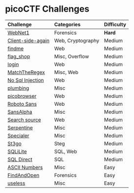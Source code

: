 # picoCTF Challenges

| Challenge | Categories | Difficulty |
| :----| :-------- | :--------|
| [WebNet1](./WebNet1/WebNet1-solution.md) | Forensics | **Hard** |
| [Client-side-again](./Client-side-again/Client-side-again-Solution.md) | Web, Cryptography | Medium |
| [findme](./findme/findme-Solution.md) | Web | Medium |
| [flag_shop](./flag_shop/flag_shop_solution.md) | Misc, Overflow | Medium |
| [login](./login/login-Solution.md) | Web | Medium |
| [MatchTheRegex](./MatchTheRegex/MathTheRegex-Solution.md) | Misc, Web |  Medium |
| [No Sql Injection](./No-Sql-Injection/No-Sql-Injection-Solution.md) | Web | Medium |
| [plumbing](./plumbing/plumbing-Solution.md) | Misc | Medium |
| [picobrowser](./picobrowser/picobrowser-Solution.md) | Web | Medium |
| [Roboto Sans](./Roboto-Sans/Roboto-Sans-Solution.md) | Web | Medium
| [SansAlpha](./SansAlpha/SansAlpha-Solution.md) | Misc | Medium |
| [Search source](./Search%20source/Search-source-Solution.md) | Web | Medium |
| [Serpentine](./Serpentine/Serpentine-Solution.md) | Misc | Medium |
| [Specialer](./Specialer/Specialer-Solution.md) | Misc | Medium |
| [St3go](./St3go/St3go-Solution.md) | Steg | Medium |
| [SQLiLite](./SQLiLite/SQLiLite-Solution.md) | SQL, Web | Medium |
| [SQL Direct](./SQL-Direct/SQL-Direct-Solution.md) | SQL | Medium |
| [ASCII Numbers](./ASCII%20Numbers/ASCII-Numbers-Solution.md) | Misc | Easy |
| [FindAndOpen](./FindAndOpen/FindAndOpen-Solution.md) | Forensics | Easy |
| [useless](./useless/useless_solution.md) | Misc | Easy |

